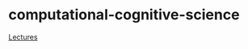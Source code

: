 # computational-cognitive-science

[Lectures](https://mitprod-my.sharepoint.com/:f:/g/personal/jpablo_mit_edu/EmwmcdHcIg5Mn3UTsc6XWNQBF-XobelpDEcUJ2ftcuWb2w?e=4wGiMB)